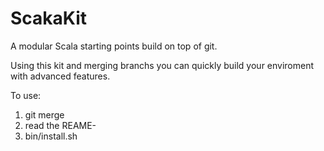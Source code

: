 # ScakaKit

A modular Scala starting points build on top of git. 

Using this kit and merging branchs you can quickly build your enviroment with advanced features.

To use:

1. git merge <feature>
1. read the REAME-<feature>
1. bin/install.sh

